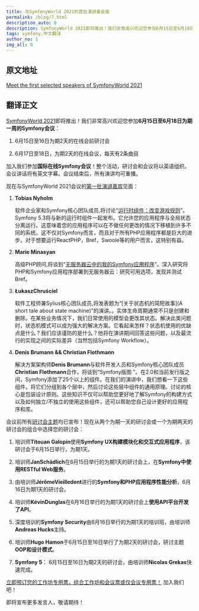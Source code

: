 ```yaml
---
title: 与SymfonyWorld 2021的首批演讲者会面
permalink: /blog/7.html
description_auto: 0
description: SymfonyWorld 2021即将推出！我们非常高兴欢迎您参加6月15日至6月18日为期一周的Symfony会议
tags: symfony,中文翻译
author_no: 1
img_all: 0
---
```


## 原文地址

[Meet the first selected speakers of SymfonyWorld 2021](https://symfony.com/blog/meet-the-first-selected-speakers-of-symfonyworld-2021)

## 翻译正文

[SymfonyWorld 2021](https://live.symfony.com/2021-world/)即将推出！我们非常高兴欢迎您参加**6月15日至6月18日为期一周的Symfony会议**：

1. 6月15日至16日为期2天的在线会前研讨会
   
2. 6月17日至18日，为期2天的在线会议，每天有2条曲目

加入我们参加**国际在线Symfony会议**！整个活动，研讨会和会议将以英语组织。会议讲话将有英文字幕。会议结束后，所有演讲均可重播。

现在与SymfonyWorld 2021会议的[第一批演讲嘉宾](https://live.symfony.com/2021-world/schedule)见面：

1. **Tobias Nyholm**

   软件企业家和Symfony核心团队成员,将讨论“[运行时组件：改变游戏规则](https://live.symfony.com/2021-world/schedule#session-583)”。Symfony 5.3将与新的运行时组件一起发布。它允许您的应用程序与全局状态分离运行。这意味着您的应用程序可以在不做任何更改的情况下移植到许多不同的系统。这不仅对Symfony而言，而且对于所有PHP应用程序都是巨大的进步。对于想要运行ReactPHP，Bref，Swoole等的用户而言，这特别有益。

2. **Marie Minasyan**

   高级PHP顾问,将谈到“[无服务器云中的我的Symfony应用程序](https://live.symfony.com/2021-world/schedule#session-584)”。深入研究将PHP和Symfony应用程序部署到无服务器云：研究可用选项，发现并测试Bref。

3. **ŁukaszChruściel**

   软件工程师兼Sylius核心团队成员,将发表题为“[关于状态机的简短故事](A short tale about state machine)”的演讲。。实体生命周期通常不只是创建和删除。在某些业务情况下，我们日常使用的模型会更改其状态。解决此类问题时，状态机模式可以成为强大的解决方案。它看起来怎样？状态机使用的优缺点是什么？我们应该谨防的是什么？他将在演讲期间回答这些问题，以及最流行的实现之间的实际差异（当然包括Symfony Workflow）。
   
4. **Denis Brumann && Christian Flothmann**

   解决方案架构师**Denis Brumann**与软件开发人员和Symfony核心团队成员**Christian Flothmann**合作，将谈到“Symfony版图 ”。在2.0和当前发行版之间，Symfony添加了25个以上的组件。在我们的演讲中，我们想看一下这些组件，将它们分组到各个层中，然后讨论这些层中组件的通用原理。讨论的核心是包装设计原则。这些知识不仅可以帮助您更好地了解Symfony的构建方式以及如何独立/不独立的使用这些组件，还可以帮助您自己设计更好的应用程序和库。
   
会议前所有[研讨会主题](研讨会主题均已宣布)均已宣布！现在从两个为期一天的研讨会或一个为期两天的研讨会的组合中选择您的研讨会：

1. 培训师**Titouan Galopin**使用**Symfony UX构建模块化和交互式应用程序**，该研讨会于6月15日举行，为期1天。

2. 培训师**JanSchädlich**在6月15日举行的为期1天的研讨会上，在**Symfony中使用RESTful Web服务**。

3. 由培训师**JérômeVieilledent**进行的**Symfony和PHP应用程序性能分析**，6月16日为期1天的研讨会。

4. 培训师**KévinDunglas**在6月16日举行的为期1天的研讨会上**使用API平台开发了API**。

5. 深度培训的**Symfony Security**由6月16日举行的为期1天的培训班，由培训师**Andreas Hucks**主持。

6. 培训师**Hugo Hamon**于6月15日至16日举行了为期2天的研讨会，研讨主题**OOP和设计模式**。

7. **Symfony 5**： 6月15日至16日为期2天的研讨会，由培训师**Nicolas Grekas**快速完成。

[立即预订您的工作坊专用票，组合工作坊和会议票或仅会议专用票！](立即预订您的工作坊专用票，组合工作坊和会议票或仅会议专用票) 加入我们吧！

即将宣布更多发言人，敬请期待！
